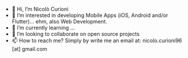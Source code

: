 - 👋 Hi, I’m Nicolò Curioni
- 👀 I’m interested in developing Mobile Apps (iOS, Android and/or Flutter)... ehm, also Web Development.
- 🌱 I’m currently learning ...
- 💞️ I’m looking to collaborate on open source projects
- 📫 How to reach me? Simply by write me an email at: nicolo.curioni96 [at] gmail.com

<!---
nicolocurioni96/nicolocurioni96 is a ✨ special ✨ repository because its `README.md` (this file) appears on your GitHub profile.
You can click the Preview link to take a look at your changes.
--->
